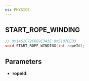 ```yaml
---
ns: PHYSICS
---
```

## START_ROPE_WINDING

```c
// 0x1461C72C889E343E 0x5187BED3
void START_ROPE_WINDING(int ropeId);
```

## Parameters
* **ropeId**:
